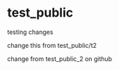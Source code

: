 # test_public

testing changes


change this from test_public/t2

change from test_public_2 on github

